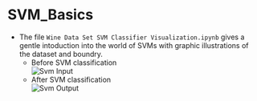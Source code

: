 # SVM_Basics
* The file ```Wine Data Set SVM Classifier Visualization.ipynb``` gives a gentle intoduction into the world of SVMs with graphic illustrations of the dataset and boundry.
   * Before SVM classification <br>![Svm Input](https://github.com/R-Suresh/SVM_Basics/blob/master/images/svm_input.png)
   * After SVM classification <br> ![Svm Output](https://github.com/R-Suresh/SVM_Basics/blob/master/images/svm_output.png)
   
